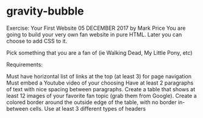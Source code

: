 # gravity-bubble
Exercise: Your First Website
05 DECEMBER 2017 by Mark Price
You are going to build your very own fan website in pure HTML. Later you can choose to add CSS to it.

Pick something that you are a fan of (ie Walking Dead, My Little Pony, etc)

Requirements:

Must have horizontal list of links at the top (at least 3) for page navigation
Must embed a Youtube video of your choosing
Have at least 2 paragraphs of text with nice spacing between paragraphs.
Create a table that shows at least 12 images of your favorite fan topic (grab them from Google). Create a colored border around the outside edge of the table, with no border in-between cells.
Use at least 3 different types of headers
